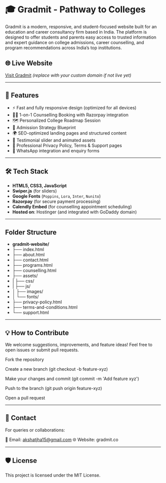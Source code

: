 # 🎓 Gradmit - Pathway to Colleges

Gradmit is a modern, responsive, and student-focused website built for an education and career consultancy firm based in India. The platform is designed to offer students and parents easy access to trusted information and expert guidance on college admissions, career counselling, and program recommendations across India’s top institutions.

## 🌐 Live Website
[Visit Gradmit](https://gradmit.co) *(replace with your custom domain if not live yet)*

---

## 📌 Features

- ⚡ Fast and fully responsive design (optimized for all devices)
- 🧑‍🎓 1-on-1 Counselling Booking with Razorpay integration
- 🗺️ Personalized College Roadmap Session
- 📘 Admission Strategy Blueprint
- 🌍 SEO-optimized landing pages and structured content
- 💬 Testimonial slider and animated assets
- 🔐 Professional Privacy Policy, Terms & Support pages
- 📲 WhatsApp integration and enquiry forms

---

## 🛠️ Tech Stack

- **HTML5, CSS3, JavaScript**
- **Swiper.js** (for sliders)
- **Google Fonts** (`Poppins`, `Lora`, `Inter`, `Nunito`)
- **Razorpay** (for secure payment processing)
- **Calendly Embed** (for counselling appointment scheduling)
- **Hosted on**: Hostinger (and integrated with GoDaddy domain)

---

## Folder Structure
- **gradmit-website/**
- ├── index.html
- ├── about.html
- ├── contact.html
- ├── programs.html
- ├── counselling.html
- ├── assets/
-  | ├── css/
-  | ├── js/
- │   ├── images/
- │   └── fonts/
- ├── privacy-policy.html
- ├── terms-and-conditions.html
- └── support.html

---

## 💡 How to Contribute
We welcome suggestions, improvements, and feature ideas! Feel free to open issues or submit pull requests.

Fork the repository

Create a new branch (git checkout -b feature-xyz)

Make your changes and commit (git commit -m 'Add feature xyz')

Push to the branch (git push origin feature-xyz)

Open a pull request

---


## 📣 Contact
For queries or collaborations:

📧 Email: akshatjha15@gmail.com
🌐 Website: gradmit.co


---


## 🛡️ License
This project is licensed under the MIT License.
